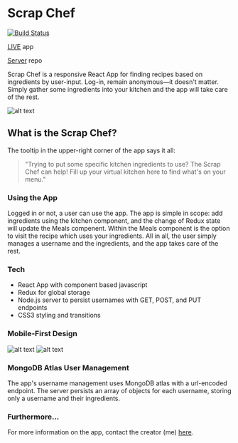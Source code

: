 # Scrap Chef



[![Build Status](https://travis-ci.org/joemccann/dillinger.svg?branch=master)](https://travis-ci.org/joemccann/dillinger)

[LIVE](https://scrap-chef.herokuapp.com) app

[Server](scrap-chef-server.herokuapp.com) repo

Scrap Chef is a responsive React App for finding recipes based on ingredients by user-input. Log-in, remain anonymous—it doesn't matter. Simply gather some ingredients into your kitchen and the app will take care of the rest.

![alt text](https://nolanmcgill.files.wordpress.com/2019/09/scrapchefdesktop.png "Scrap Chef Desktop Screenshot")

## What is the Scrap Chef?
The tooltip in the upper-right corner of the app says it all:
> "Trying to put some specific kitchen ingredients to use?
> The Scrap Chef can help! Fill up your virtual
> kitchen here to find what's on your menu."

### Using the App
Logged in or not, a user can use the app. The app is simple in scope: add ingredients using the kitchen component, and the change of Redux state will update the Meals compenent. Within the Meals component is the option to visit the recipe which uses your ingredients. All in all, the user simply manages a username and the ingredients, and the app takes care of the rest. 

### Tech
- React App with component based javascript
- Redux for global storage
- Node.js server to persist usernames with GET, POST, and PUT endpoints
- CSS3 styling and transitions

### Mobile-First Design
![alt text](https://nolanmcgill.files.wordpress.com/2019/09/scrapchefscreenshotmobile2.png "Scrap Chef Mobile Screenshot")
![alt text](https://nolanmcgill.files.wordpress.com/2019/09/scrapchefscreenshotmobile.png "Scrap Chef Mobile Screenshot")

### MongoDB Atlas User Management
The app's username management uses MongoDB atlas with a url-encoded endpoint. The server persists an array of objects for each username, storing only a username and their ingredients.

### Furthermore...
For more information on the app, contact the creator (me) [here](https://nomcgill.github.io/nolan-portfolio/#contact).
